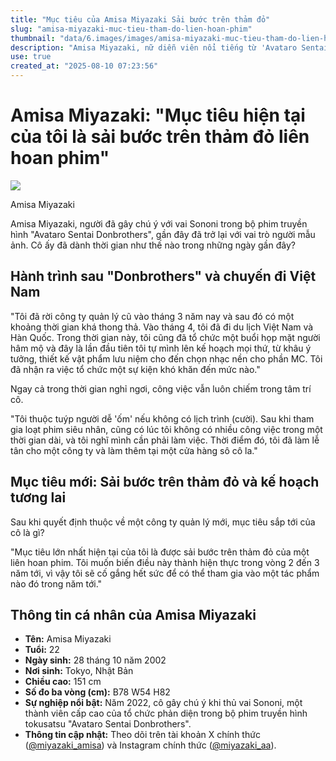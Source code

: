 ```yaml
---
title: "Mục tiêu của Amisa Miyazaki Sải bước trên thảm đỏ"
slug: "amisa-miyazaki-muc-tieu-tham-do-lien-hoan-phim"
thumbnail: "data/6.images/images/amisa-miyazaki-muc-tieu-tham-do-lien-hoan-phim.webp"
description: "Amisa Miyazaki, nữ diễn viên nổi tiếng từ 'Avataro Sentai Donbrothers', chia sẻ về hành trình sau khi rời công ty quản lý cũ, chuyến du lịch Việt Nam và mục tiêu lớn nhất hiện tại là sải bước trên thảm đỏ liên hoan phim."
use: true
created_at: "2025-08-10 07:23:56"
---
```


# Amisa Miyazaki: "Mục tiêu hiện tại của tôi là sải bước trên thảm đỏ liên hoan phim"

![](/images/20250809-00000046-flash-000-1-view.webp)

Amisa Miyazaki

Amisa Miyazaki, người đã gây chú ý với vai Sononi trong bộ phim truyền hình "Avataro Sentai Donbrothers", gần đây đã trở lại với vai trò người mẫu ảnh. Cô ấy đã dành thời gian như thế nào trong những ngày gần đây?

## Hành trình sau "Donbrothers" và chuyến đi Việt Nam

"Tôi đã rời công ty quản lý cũ vào tháng 3 năm nay và sau đó có một khoảng thời gian khá thong thả. Vào tháng 4, tôi đã đi du lịch Việt Nam và Hàn Quốc. Trong thời gian này, tôi cũng đã tổ chức một buổi họp mặt người hâm mộ và đây là lần đầu tiên tôi tự mình lên kế hoạch mọi thứ, từ khâu ý tưởng, thiết kế vật phẩm lưu niệm cho đến chọn nhạc nền cho phần MC. Tôi đã nhận ra việc tổ chức một sự kiện khó khăn đến mức nào."

Ngay cả trong thời gian nghỉ ngơi, công việc vẫn luôn chiếm trong tâm trí cô.

"Tôi thuộc tuýp người dễ 'ốm' nếu không có lịch trình (cười). Sau khi tham gia loạt phim siêu nhân, cũng có lúc tôi không có nhiều công việc trong một thời gian dài, và tôi nghĩ mình cần phải làm việc. Thời điểm đó, tôi đã làm lễ tân cho một công ty và làm thêm tại một cửa hàng sô cô la."

## Mục tiêu mới: Sải bước trên thảm đỏ và kế hoạch tương lai

Sau khi quyết định thuộc về một công ty quản lý mới, mục tiêu sắp tới của cô là gì?

"Mục tiêu lớn nhất hiện tại của tôi là được sải bước trên thảm đỏ của một liên hoan phim. Tôi muốn biến điều này thành hiện thực trong vòng 2 đến 3 năm tới, vì vậy tôi sẽ cố gắng hết sức để có thể tham gia vào một tác phẩm nào đó trong năm tới."

## Thông tin cá nhân của Amisa Miyazaki

*   **Tên:** Amisa Miyazaki
*   **Tuổi:** 22
*   **Ngày sinh:** 28 tháng 10 năm 2002
*   **Nơi sinh:** Tokyo, Nhật Bản
*   **Chiều cao:** 151 cm
*   **Số đo ba vòng (cm):** B78 W54 H82
*   **Sự nghiệp nổi bật:** Năm 2022, cô gây chú ý khi thủ vai Sononi, một thành viên cấp cao của tổ chức phản diện trong bộ phim truyền hình tokusatsu "Avataro Sentai Donbrothers".
*   **Thông tin cập nhật:** Theo dõi trên tài khoản X chính thức ([@miyazaki_amisa](https://twitter.com/miyazaki_amisa)) và Instagram chính thức ([@miyazaki_aa](https://www.instagram.com/miyazaki_aa/)).